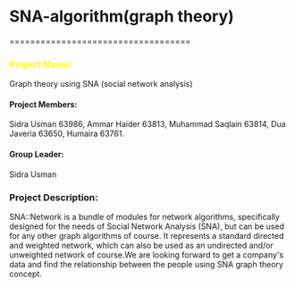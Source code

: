 # SNA-algorithm(graph theory)
===================================
<!DOCTYPE html>
<html>
<head>
<body>

<h3 style="color:#FFFF00;">Project Name: </h3> <p>Graph theory using SNA (social network analysis)</p>
<h4>Project Members:</h4> <p> Sidra Usman 63986, Ammar Haider 63813, Muhammad Saqlain 63814, Dua Javeria 63650, Humaira 63761.</p>
<h4>Group Leader:</h4> <p> Sidra Usman </p>
<h3> Project Description: </h3>
<p> SNA::Network is a bundle of modules for network algorithms, specifically designed for the needs of Social Network Analysis (SNA), but can be used for any other graph algorithms of course. It represents a standard directed and weighted network, which can also be used as an undirected and/or unweighted network of course.We are looking forward to get a company's data and find the relationship between the people using SNA graph theory concept.</p>

</body>
</html>
